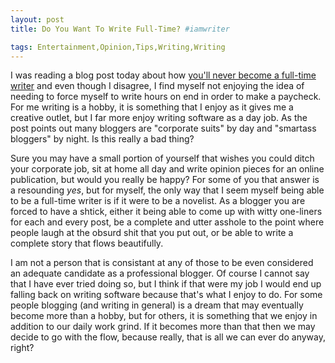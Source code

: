 ```yaml
---
layout: post
title: Do You Want To Write Full-Time? #iamwriter

tags: Entertainment,Opinion,Tips,Writing,Writing
---
```

I was reading a blog post today about how <a href="http://technorati.com/blogging/article/youll-never-be-a-full-time/">you'll never become a full-time writer</a> and even though I disagree, I find myself not enjoying the idea of needing to force myself to write hours on end in order to make a paycheck. For me writing is a hobby, it is something that I enjoy as it gives me a creative outlet, but I far more enjoy writing software as a day job. As the post points out many bloggers are "corporate suits" by day and "smartass bloggers" by night. Is this really a bad thing?

Sure you may have a small portion of yourself that wishes you could ditch your corporate job, sit at home all day and write opinion pieces for an online publication, but would you really be happy? For some of you that answer is a resounding <em>yes</em>, but for myself, the only way that I seem myself being able to be a full-time writer is if it were to be a novelist. As a blogger you are forced to have a shtick, either it being able to come up with witty one-liners for each and every post, be a complete and utter asshole to the point where people laugh at the obsurd  shit that you put out, or be able to write a complete story that flows beautifully. 

I am not a person that is consistant at any of those to be even considered an adequate candidate as a professional blogger. Of course I cannot say that I have ever tried doing so, but I think if that were my job I would end up falling back on writing software because that's what I enjoy to do. For some people blogging (and writing in general) is a dream that may eventually become more than a hobby, but for others, it is something that we enjoy in addition to our daily work grind. If it becomes more than that then we may decide to go with the flow, because really, that is all we can ever do anyway, right?
